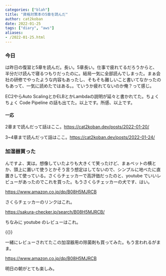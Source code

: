 ```yaml
---
categories: ["blah"]
title: "資格対策本の5章を読んだ"
author: cat2koban
date: 2022-01-25
tags: ["diary", "aws"]
aliases:
- /2022-01-25.html
---
```


### 今日

は昨日の復習と5章を読んだ。長い。5章長い。仕事で疲れてるだろうからと、半分だけ読んで寝るつもりだったのに。結局一気に全部読んでしまった。まぁ会社の研修でやったような内容もあったし、そもそも難しいこと書いてなかったのもあって、一気に読めたではある。。ていうか疲れてないのか俺？って感じ。

EC2やらAuto ScalingとかELBとかLambdaの説明が延々と書かれてた。ちょくちょく Code Pipeline の話も出てた。以上です。所感、以上です。

#### 一応

2章まで読んだって話はここ。https://cat2koban.dev/posts/2022-01-20/

3~4章まで読んだって話はここ。https://cat2koban.dev/posts/2022-01-24/

### 加湿器買った

んですよ、実は。想像していたよりも大きくて笑ったけど、まぁベットの横とか、頭上に置いて使うとかそう言う想定はしてないので、シンプルに地べたに直置きして使っている。さくらチェッカーで高評価だったのと、youtube でいいレビューがあったのでこれを買った。もうさくらチェッカーの犬です、はい。

https://www.amazon.co.jp/dp/B08H5MJRCB

さくらチェッカーのリンクはこれ。

https://sakura-checker.jp/search/B08H5MJRCB/

ちなみに youtube のレビューはこれ。

{{<youtube nmYqJbgPSmg>}} <br />

一緒にレビューされてたこの加湿器用の除菌剤も買ってみた。もう言われるがまま。

https://www.amazon.co.jp/dp/B08H5MJRCB

明日の朝がとても楽しみ。
